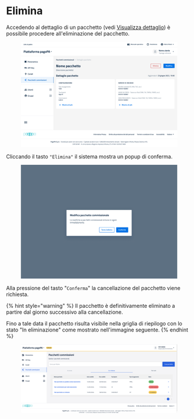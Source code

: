 # Elimina

Accedendo al dettaglio di un pacchetto (vedi  [Visualizza dettaglio](visualizzazione-dettaglio.md)) è possibile procedere all'eliminazione del pacchetto.&#x20;

<figure><img src="../../../../../.gitbook/assets/image (229).png" alt=""><figcaption></figcaption></figure>

Cliccando il tasto `"Elimina"` il sistema mostra un popup di conferma.

<figure><img src="../../../../../.gitbook/assets/image (230).png" alt=""><figcaption></figcaption></figure>

Alla pressione del tasto "`Conferma`" la cancellazione del pacchetto viene richiesta.

{% hint style="warning" %}
Il pacchetto è definitivamente eliminato a partire dal giorno successivo alla cancellazione.

Fino a tale data il pacchetto risulta visibile nella griglia di riepilogo con lo stato "In eliminazione" come mostrato nell'immagine seguente.
{% endhint %}

<figure><img src="../../../../../.gitbook/assets/image (231).png" alt=""><figcaption></figcaption></figure>
